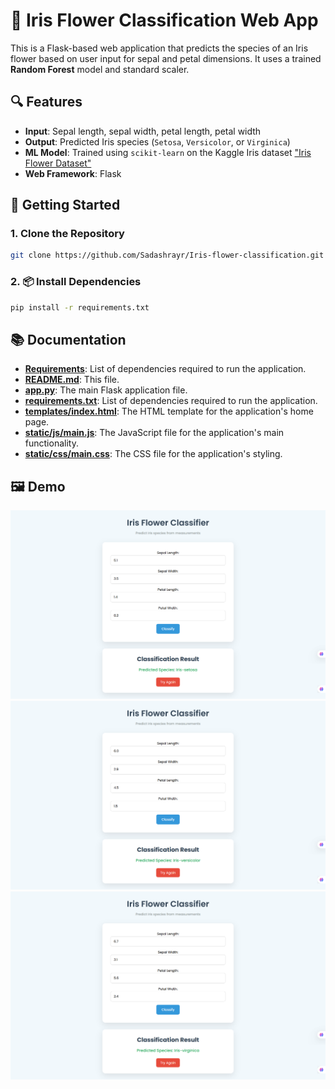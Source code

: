 
# 🌸 Iris Flower Classification Web App

This is a Flask-based web application that predicts the species of an Iris flower based on user input for sepal and petal dimensions. It uses a trained **Random Forest** model and standard scaler.

## 🔍 Features

- **Input**: Sepal length, sepal width, petal length, petal width
- **Output**: Predicted Iris species (`Setosa`, `Versicolor`, or `Virginica`)
- **ML Model**: Trained using `scikit-learn` on the Kaggle Iris dataset ["Iris Flower Dataset"](https://www.kaggle.com/datasets/arshid/iris-flower-dataset)
- **Web Framework**: Flask

## 🚀 Getting Started

### 1. Clone the Repository

```bash
git clone https://github.com/Sadashrayr/Iris-flower-classification.git
```

### 2. 📦 Install Dependencies

```bash
pip install -r requirements.txt
```

## 📚 Documentation

- **[Requirements](requirements.txt)**: List of dependencies required to run the application.
- **[README.md](README.md)**: This file.
- **[app.py](app.py)**: The main Flask application file.
- **[requirements.txt](requirements.txt)**: List of dependencies required to run the application.
- **[templates/index.html](templates/index.html)**: The HTML template for the application's home page.
- **[static/js/main.js](static/js/main.js)**: The JavaScript file for the application's main functionality.
- **[static/css/main.css](static/css/main.css)**: The CSS file for the application's styling.

## 🖼️ Demo

![Iris Web App Demo 1](outputs/setosa.png)
![Iris Web App Demo 2](outputs/versicolor.png)
![Iris Web App Demo 3](outputs/virginica.png)
```